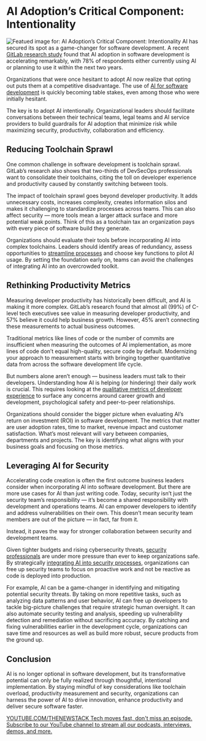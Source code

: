 # AI Adoption’s Critical Component: Intentionality
![Featued image for: AI Adoption’s Critical Component: Intentionality](https://cdn.thenewstack.io/media/2024/11/cb061e66-ai-intention-1024x576.jpg)
AI has secured its spot as a game-changer for software development. A recent [GitLab research study](https://about.gitlab.com/developer-survey/) found that AI adoption in software development is accelerating remarkably, with 78% of respondents either currently using AI or planning to use it within the next two years.

Organizations that were once hesitant to adopt AI now realize that opting out puts them at a competitive disadvantage. The use of [AI for software development](https://thenewstack.io/is-ai-the-antidote-to-software-development-complexity) is quickly becoming table stakes, even among those who were initially hesitant.

The key is to adopt AI intentionally. Organizational leaders should facilitate conversations between their technical teams, legal teams and AI service providers to build guardrails for AI adoption that minimize risk while maximizing security, productivity, collaboration and efficiency.

## Reducing Toolchain Sprawl
One common challenge in software development is toolchain sprawl. GitLab’s research also shows that two-thirds of DevSecOps professionals want to consolidate their toolchains, citing the toll on developer experience and productivity caused by constantly switching between tools.

The impact of toolchain sprawl goes beyond developer productivity. It adds unnecessary costs, increases complexity, creates information silos and makes it challenging to standardize processes across teams. This can also affect security — more tools mean a larger attack surface and more potential weak points. Think of this as a toolchain tax an organization pays with every piece of software build they generate.

Organizations should evaluate their tools before incorporating AI into complex toolchains. Leaders should identify areas of redundancy, assess opportunities to [streamline processes](https://thenewstack.io/upskilling-engineering-teams-for-the-ai-era) and choose key functions to pilot AI usage. By setting the foundation early on, teams can avoid the challenges of integrating AI into an overcrowded toolkit.

## Rethinking Productivity Metrics
Measuring developer productivity has historically been difficult, and AI is making it more complex. GitLab’s research found that almost all (99%) of C-level tech executives see value in measuring developer productivity, and 57% believe it could help business growth. However, 45% aren’t connecting these measurements to actual business outcomes.

Traditional metrics like lines of code or the number of commits are insufficient when measuring the outcomes of AI implementation, as more lines of code don’t equal high-quality, secure code by default. Modernizing your approach to measurement starts with bringing together quantitative data from across the software development life cycle.

But numbers alone aren’t enough — business leaders must talk to their developers. Understanding how AI is helping (or hindering) their daily work is crucial. This requires looking at the [qualitative metrics of developer experience](https://thenewstack.io/three-key-metrics-to-measure-developer-productivity/) to surface any concerns around career growth and development, psychological safety and peer-to-peer relationships.

Organizations should consider the bigger picture when evaluating AI’s return on investment (ROI) in software development. The metrics that matter are user adoption rates, time to market, revenue impact and customer satisfaction. What’s most relevant will vary between companies, departments and projects. The key is identifying what aligns with your business goals and focusing on those metrics.

## Leveraging AI for Security
Accelerating code creation is often the first outcome business leaders consider when incorporating AI into software development. But there are more use cases for AI than just writing code. Today, security isn’t just the security team’s responsibility — it’s become a shared responsibility with development and operations teams. AI can empower developers to identify and address vulnerabilities on their own. This doesn’t mean security team members are out of the picture — in fact, far from it.

Instead, it paves the way for stronger collaboration between security and development teams.

Given tighter budgets and rising cybersecurity threats, [security professionals](https://roadmap.sh/cyber-security) are under more pressure than ever to keep organizations safe. By strategically [integrating AI into security processes](https://thenewstack.io/prepare-developers-for-integrating-ai-into-their-workflows), organizations can free up security teams to focus on proactive work and not be reactive as code is deployed into production.

For example, AI can be a game-changer in identifying and mitigating potential security threats. By taking on more repetitive tasks, such as analyzing data patterns and user behavior, AI can free up developers to tackle big-picture challenges that require strategic human oversight. It can also automate security testing and analysis, speeding up vulnerability detection and remediation without sacrificing accuracy. By catching and fixing vulnerabilities earlier in the development cycle, organizations can save time and resources as well as build more robust, secure products from the ground up.

## Conclusion
AI is no longer optional in software development, but its transformative potential can only be fully realized through thoughtful, intentional implementation. By staying mindful of key considerations like toolchain overload, productivity measurement and security, organizations can harness the power of AI to drive innovation, enhance productivity and deliver secure software faster.

[
YOUTUBE.COM/THENEWSTACK
Tech moves fast, don't miss an episode. Subscribe to our YouTube
channel to stream all our podcasts, interviews, demos, and more.
](https://youtube.com/thenewstack?sub_confirmation=1)